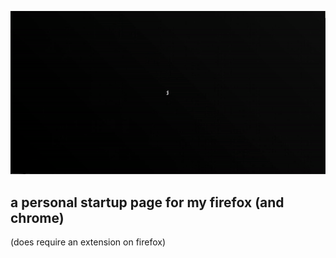![jahrei labs.](https://github.com/jahrei/jahrei-labs-startpage.github.io/blob/main/dylbiymff.gif?raw=true)

## a personal startup page for my firefox (and chrome)


(does require an extension on firefox)


